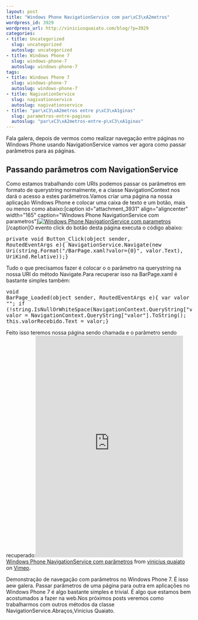 ```yaml
--- 
layout: post
title: "Windows Phone NavigationService com par\xC3\xA2metros"
wordpress_id: 3929
wordpress_url: http://viniciusquaiato.com/blog/?p=3929
categories: 
- title: Uncategorized
  slug: uncategorized
  autoslug: uncategorized
- title: Windows Phone 7
  slug: windows-phone-7
  autoslug: windows-phone-7
tags: 
- title: Windows Phone 7
  slug: windows-phone-7
  autoslug: windows-phone-7
- title: NagivationService
  slug: nagivationservice
  autoslug: nagivationservice
- title: "par\xC3\xA2metros entre p\xC3\xA1ginas"
  slug: parametros-entre-paginas
  autoslug: "par\xC3\xA2metros-entre-p\xC3\xA1ginas"
---
```

Fala galera, depois de vermos como realizar navegação entre páginas no Windows Phone usando NavigationService vamos ver agora como passar parâmetros para as páginas.

## Passando parâmetros com NavigationService
Como estamos trabalhando com URIs podemos passar os parâmetros em formato de querystring normalmente, e a classe NavigationContext nos dará o acesso a estes parâmetros.Vamos criar uma página na nossa aplicação Windows Phone e colocar uma caixa de texto e um botão, mais ou menos como abaixo:[caption id="attachment_3931" align="aligncenter" width="165" caption="Windows Phone NavigationService com parametros"][![Windows Phone NavigationService com parametros](http://viniciusquaiato.com/blog/wp-content/uploads/2011/08/Windows-Phone-NavigationService-com-parametros-exemplo-165x300.png "Windows Phone NavigationService com parametros")](http://viniciusquaiato.com/blog/wp-content/uploads/2011/08/Windows-Phone-NavigationService-com-parametros-exemplo.png)[/caption]O evento click do botão desta página executa o código abaixo:<pre lang="csharp">private void Button_Click(object sender, RoutedEventArgs e){    NavigationService.Navigate(new Uri(string.Format("/BarPage.xaml?valor={0}", valor.Text), UriKind.Relative));}</pre>Tudo o que precisamos fazer é colocar o o parâmetro na querystring na nossa URI do método Navigate.Para recuperar isso na BarPage.xaml é bastante simples também:<pre lang="csharp">void BarPage_Loaded(object sender, RoutedEventArgs e){    var valor = "<nenhum valor>";    if (!string.IsNullOrWhiteSpace(NavigationContext.QueryString["valor"]))        valor = NavigationContext.QueryString["valor"].ToString();    this.valorRecebido.Text = valor;}</nenhum></pre>Feito isso teremos nossa página sendo chamada e o parâmetro sendo recuperado:<object width="400" height="750"><param name="allowfullscreen" value="true" /><param name="allowscriptaccess" value="always" /><param name="movie" value="http://vimeo.com/moogaloop.swf?clip_id=27168277&amp;server=vimeo.com&amp;show_title=0&amp;show_byline=0&amp;show_portrait=0&amp;color=00adef&amp;fullscreen=1&amp;autoplay=0&amp;loop=0" /><embed src="http://vimeo.com/moogaloop.swf?clip_id=27168277&amp;server=vimeo.com&amp;show_title=0&amp;show_byline=0&amp;show_portrait=0&amp;color=00adef&amp;fullscreen=1&amp;autoplay=0&amp;loop=0" type="application/x-shockwave-flash" allowfullscreen="true" allowscriptaccess="always" width="400" height="600"></embed></object>
[Windows Phone NavigationService com parâmetros](http://vimeo.com/27168277) from [vinicius quaiato](http://vimeo.com/user2557055) on [Vimeo](http://vimeo.com).

Demonstração de navegação com parâmetros no Windows Phone 7.
É isso aew galera. Passar parâmetros de uma página para outra em aplicações no Windows Phone 7 é algo bastante simples e trivial. É algo que estamos bem acostumados a fazer na web.Nos próximos posts veremos como trabalharmos com outros métodos da classe NavigationService.Abraços,Vinicius Quaiato.
